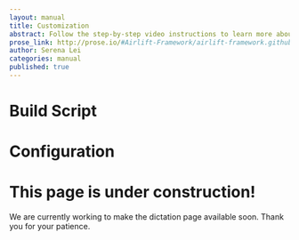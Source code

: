 ```yaml
---
layout: manual
title: Customization
abstract: Follow the step-by-step video instructions to learn more about using Airlift.
prose_link: http://prose.io/#Airlift-Framework/airlift-framework.github.com/edit/master/_posts/manual/0100-01-05-customization.md
author: Serena Lei
categories: manual
published: true
---
```


# Build Script

# Configuration

# This page is under construction!

We are currently working to make the dictation page available soon.  Thank you for your patience.